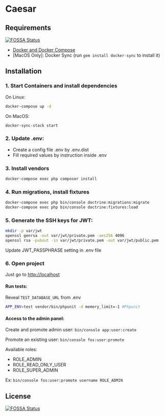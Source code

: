 Caesar
==========
## Requirements
[![FOSSA Status](https://app.fossa.com/api/projects/git%2Bgithub.com%2Fcaesar-team%2Fcaesar-server.svg?type=shield)](https://app.fossa.com/projects/git%2Bgithub.com%2Fcaesar-team%2Fcaesar-server?ref=badge_shield)


* [Docker and Docker Compose](https://docs.docker.com/engine/installation)
* [MacOS Only]: Docker Sync (run `gem install docker-sync` to install it)

## Installation

### 1. Start Containers and install dependencies 
On Linux:
```bash
docker-compose up -d
```
On MacOS:
```bash
docker-sync-stack start
```

### 2. Update .env:
- Create a config file .env by .env.dist
- Fill required values by instruction inside .env

### 3. Install vendors
```bash
docker-compose exec php composer install
```

### 4. Run migrations, install fixtures
```bash
docker-compose exec php bin/console doctrine:migrations:migrate
docker-compose exec php bin/console doctrine:fixtures:load
```

### 5. Generate the SSH keys for JWT: 
```bash
mkdir -p var/jwt
openssl genrsa -out var/jwt/private.pem -aes256 4096
openssl rsa -pubout -in var/jwt/private.pem -out var/jwt/public.pem
```

Update JWT_PASSPHRASE setting in .env file


### 6. Open project
Just go to [http://localhost](http://localhost)

#### Run tests:
Reveal `TEST_DATABASE_URL` from .env
```bash
APP_ENV=test vendor/bin/phpunit -d memory_limit=-1 #Phpunit
```

#### Access to the admin panel:
Create and promote admin user: `bin/console app:user:create`

Promote an existing user: `bin/console fos:user:promote`

Available roles: 
- ROLE_ADMIN
- ROLE_READ_ONLY_USER
- ROLE_SUPER_ADMIN

Ex: `bin/console fos:user:promote username ROLE_ADMIN`


## License
[![FOSSA Status](https://app.fossa.com/api/projects/git%2Bgithub.com%2Fcaesar-team%2Fcaesar-server.svg?type=large)](https://app.fossa.com/projects/git%2Bgithub.com%2Fcaesar-team%2Fcaesar-server?ref=badge_large)